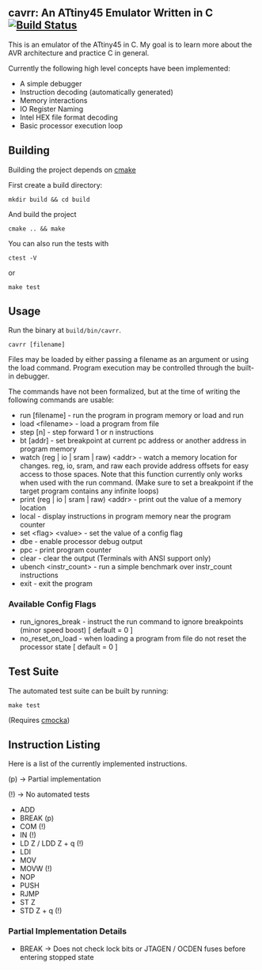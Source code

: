 ## cavrr: An ATtiny45 Emulator Written in C [![Build Status](https://travis-ci.org/benghaem/cavrr.svg?branch=master)](https://travis-ci.org/benghaem/cavrr)

This is an emulator of the ATtiny45 in C. My goal is to learn more about the AVR architecture and practice C in general.

Currently the following high level concepts have been implemented:

* A simple debugger
* Instruction decoding (automatically generated)
* Memory interactions
* IO Register Naming
* Intel HEX file format decoding
* Basic processor execution loop

## Building

Building the project depends on [cmake](https://github.com/Kitware/CMake)

First create a build directory:

`mkdir build && cd build`

And build the project

`cmake .. && make`

You can also run the tests with

`ctest -V`

or 

`make test`

## Usage

Run the binary at `build/bin/cavrr`. 

`cavrr [filename]`

Files may be loaded by either passing a filename as an argument or using the load command.
Program execution may be controlled through the built-in debugger.

The commands have not been formalized, but at the time of writing the following commands are usable:

* run [filename] - run the program in program memory or load and run
* load &lt;filename&gt; - load a program from file
* step [n] - step forward 1 or n instructions
* bt [addr] - set breakpoint at current pc address or another address in program memory
* watch (reg | io | sram | raw) &lt;addr&gt; - watch a memory location for changes. reg, io, sram, and 
raw each provide address offsets for easy access to those spaces. Note that this function currently only works
when used with the run command. (Make sure to set a breakpoint if the target program contains any infinite loops)
* print (reg | io | sram | raw) &lt;addr&gt; - print out the value of a memory location
* local - display instructions in program memory near the program counter
* set &lt;flag&gt; &lt;value&gt; - set the value of a config flag
* dbe  - enable processor debug output
* ppc  - print program counter
* clear - clear the output (Terminals with ANSI support only)
* ubench &lt;instr_count&gt; - run a simple benchmark over instr_count instructions
* exit - exit the program

### Available Config Flags

* run_ignores_break - instruct the run command to ignore breakpoints (minor speed boost) [ default = 0 ]
* no_reset_on_load - when loading a program from file do not reset the processor state [ default = 0 ]

## Test Suite

The automated test suite can be built by running:

`make test`

(Requires [cmocka](https://github.com/clibs/cmocka))

## Instruction Listing

Here is a list of the currently implemented instructions.

(p) -&gt; Partial implementation

(!) -&gt; No automated tests

* ADD
* BREAK (p)
* COM (!)
* IN (!)
* LD Z / LDD Z + q (!)
* LDI
* MOV
* MOVW (!)
* NOP
* PUSH
* RJMP
* ST Z
* STD Z + q (!)

### Partial Implementation Details

* BREAK -&gt; Does not check lock bits or JTAGEN / OCDEN fuses before entering
stopped state
